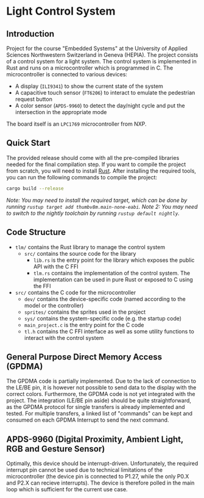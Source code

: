 # Light Control System
## Introduction
Project for the course "Embedded Systems" at the University of Applied Sciences Northwestern Switzerland in Geneva (HEPIA). The project consists of a control system for a light system. The control system is implemented in Rust and runs on a microcontroller which is programmed in C. The microcontroller is connected to various devices:
- A display (`ILI9341`) to show the current state of the system
- A capacitive touch sensor (`FT6206`) to interact to emulate the pedestrian request button
- A color sensor (`APDS-9960`) to detect the day/night cycle and put the intersection in the appropriate mode

The board itself is an `LPC1769` microcontroller from NXP.

## Quick Start
The provided release should come with all the pre-compiled libraries needed for the final compilation step. If you want to compile the project from scratch, you will need to install [Rust](https://www.rust-lang.org/tools/install). After installing the required tools, you can run the following commands to compile the project:
```bash
cargo build --release
```	

*Note: You may need to install the required target, which can be done by running `rustup target add thumbv8m.main-none-eabi`.*
*Note 2: You may need to switch to the nightly toolchain by running `rustup default nightly`.*

## Code Structure
- `tlm/` contains the Rust library to manage the control system
  - `src/` contains the source code for the library
    - `lib.rs` is the entry point for the library which exposes the public API with the C FFI
    - `tlm.rs` contains the implementation of the control system. The implementation can be used in pure Rust or exposed to C using the FFI
- `src/` contains the C code for the microcontroller
  - `dev/` contains the device-specific code (named according to the model or the controller)
  - `sprites/` contains the sprites used in the project
  - `sys/` contains the system-specific code (e.g. the startup code)
  - `main_project.c` is the entry point for the C code
  - `tl.h` contains the C FFI interface as well as some utility functions to interact with the control system

## General Purpose Direct Memory Access (GPDMA)
The GPDMA code is partially implemented. Due to the lack of connection to the LE/BE pin, it is however not possible to send data to the display with the correct colors.
Furthermore, the GPDMA code is not yet integrated with the project. The integration (LE/BE pin aside) should be quite straightforward, as the GPDMA protocol for single transfers is already implemented and tested. For multiple transfers, a linked list of "commands" can be kept and consumed on each GPDMA Interrupt to send the next command.

## APDS-9960 (Digital Proximity, Ambient Light, RGB and Gesture Sensor)
Optimally, this device should be interrupt-driven. Unfortunately, the required interrupt pin cannot be used due to technical limitations of the microcontroller (the device pin is connected to P1.27, while the only P0.X and P2.X can recieve interrupts). The device is therefore polled in the main loop which is sufficient for the current use case.
